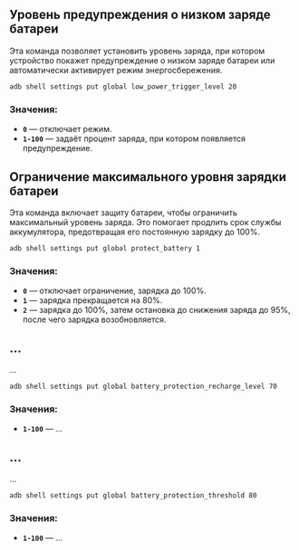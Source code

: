 ## Уровень предупреждения о низком заряде батареи
Эта команда позволяет установить уровень заряда, при котором устройство покажет предупреждение о низком заряде батареи или автоматически активирует режим энергосбережения.

```
adb shell settings put global low_power_trigger_level 20
```

### Значения:
- **`0`** — отключает режим. 
- **`1-100`** — задаёт процент заряда, при котором появляется предупреждение.

## Ограничение максимального уровня зарядки батареи
Эта команда включает защиту батареи, чтобы ограничить максимальный уровень заряда. Это помогает продлить срок службы аккумулятора, предотвращая его постоянную зарядку до 100%.

```
adb shell settings put global protect_battery 1
```

### Значения:
- **`0`** — отключает ограничение, зарядка до 100%.
- **`1`** — зарядка прекращается на 80%.
- **`2`** — зарядка до 100%, затем остановка до снижения заряда до 95%, после чего зарядка возобновляется.

## ...
...

```
adb shell settings put global battery_protection_recharge_level 70
```

### Значения:
- **`1-100`** — ...

## ...
...

```
adb shell settings put global battery_protection_threshold 80
```

### Значения:
- **`1-100`** — ...
